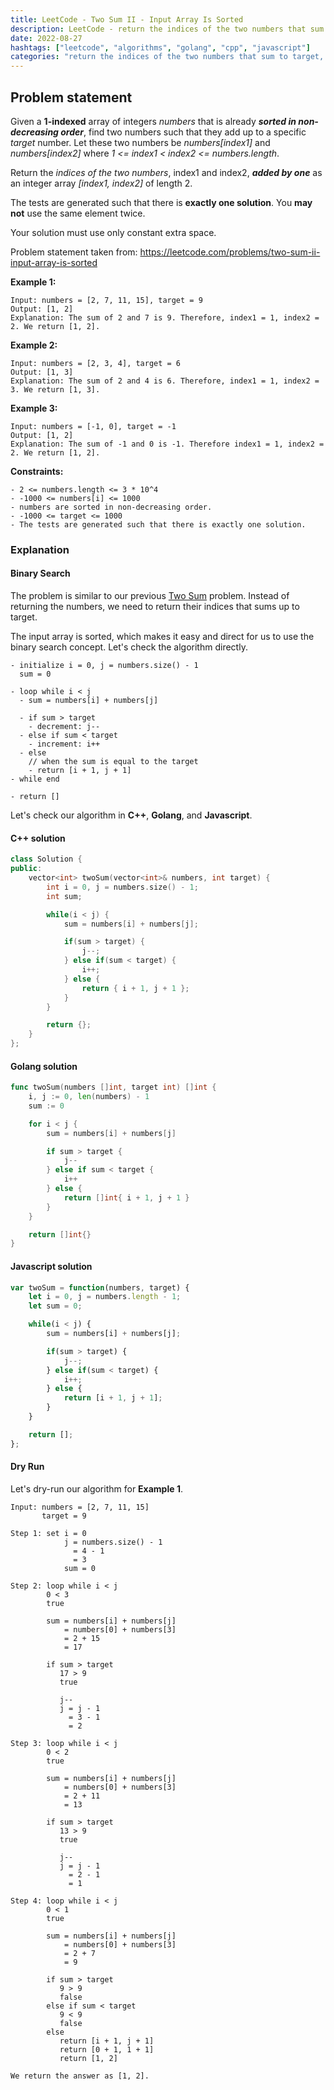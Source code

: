 ```yaml
---
title: LeetCode - Two Sum II - Input Array Is Sorted
description: LeetCode - return the indices of the two numbers that sum to the target using C++, Golang, and Javascript.
date: 2022-08-27
hashtags: ["leetcode", "algorithms", "golang", "cpp", "javascript"]
categories: "return the indices of the two numbers that sum to target, c++, golang, javascript."
---
```


## Problem statement

Given a **1-indexed** array of integers *numbers* that is already ***sorted in non-decreasing order***,
find two numbers such that they add up to a specific *target* number.
Let these two numbers be *numbers[index1]* and *numbers[index2]* where
*1 <= index1 < index2 <= numbers.length*.

Return the *indices of the two numbers*,
index1 and index2, ***added by one*** as an integer array *[index1, index2]* of length 2.

The tests are generated such that there is **exactly one solution**.
You **may not** use the same element twice.

Your solution must use only constant extra space.

Problem statement taken from: <a href='https://leetcode.com/problems/two-sum-ii-input-array-is-sorted' target='_blank'>https://leetcode.com/problems/two-sum-ii-input-array-is-sorted</a>

**Example 1:**

```
Input: numbers = [2, 7, 11, 15], target = 9
Output: [1, 2]
Explanation: The sum of 2 and 7 is 9. Therefore, index1 = 1, index2 = 2. We return [1, 2].
```

**Example 2:**

```
Input: numbers = [2, 3, 4], target = 6
Output: [1, 3]
Explanation: The sum of 2 and 4 is 6. Therefore, index1 = 1, index2 = 3. We return [1, 3].
```

**Example 3:**

```
Input: numbers = [-1, 0], target = -1
Output: [1, 2]
Explanation: The sum of -1 and 0 is -1. Therefore index1 = 1, index2 = 2. We return [1, 2].
```

**Constraints:**

```
- 2 <= numbers.length <= 3 * 10^4
- -1000 <= numbers[i] <= 1000
- numbers are sorted in non-decreasing order.
- -1000 <= target <= 1000
- The tests are generated such that there is exactly one solution.
```

### Explanation

#### Binary Search

The problem is similar to our previous
[Two Sum](https://alkeshghorpade.me/post/leetcode-two-sum)
problem.
Instead of returning the numbers, we need to return their indices that
sums up to target.

The input array is sorted, which makes it easy and direct for us to use
the binary search concept.
Let's check the algorithm directly.

```
- initialize i = 0, j = numbers.size() - 1
  sum = 0

- loop while i < j
  - sum = numbers[i] + numbers[j]

  - if sum > target
    - decrement: j--
  - else if sum < target
    - increment: i++
  - else
    // when the sum is equal to the target
    - return [i + 1, j + 1]
- while end

- return []
```

Let's check our algorithm in **C++**, **Golang**, and **Javascript**.

#### C++ solution

```cpp
class Solution {
public:
    vector<int> twoSum(vector<int>& numbers, int target) {
        int i = 0, j = numbers.size() - 1;
        int sum;

        while(i < j) {
            sum = numbers[i] + numbers[j];

            if(sum > target) {
                j--;
            } else if(sum < target) {
                i++;
            } else {
                return { i + 1, j + 1 };
            }
        }

        return {};
    }
};
```

#### Golang solution

```go
func twoSum(numbers []int, target int) []int {
    i, j := 0, len(numbers) - 1
    sum := 0

    for i < j {
        sum = numbers[i] + numbers[j]

        if sum > target {
            j--
        } else if sum < target {
            i++
        } else {
            return []int{ i + 1, j + 1 }
        }
    }

    return []int{}
}
```

#### Javascript solution

```javascript
var twoSum = function(numbers, target) {
    let i = 0, j = numbers.length - 1;
    let sum = 0;

    while(i < j) {
        sum = numbers[i] + numbers[j];

        if(sum > target) {
            j--;
        } else if(sum < target) {
            i++;
        } else {
            return [i + 1, j + 1];
        }
    }

    return [];
};
```

#### Dry Run

Let's dry-run our algorithm for **Example 1**.

```
Input: numbers = [2, 7, 11, 15]
       target = 9

Step 1: set i = 0
            j = numbers.size() - 1
              = 4 - 1
              = 3
            sum = 0

Step 2: loop while i < j
        0 < 3
        true

        sum = numbers[i] + numbers[j]
            = numbers[0] + numbers[3]
            = 2 + 15
            = 17

        if sum > target
           17 > 9
           true

           j--
           j = j - 1
             = 3 - 1
             = 2

Step 3: loop while i < j
        0 < 2
        true

        sum = numbers[i] + numbers[j]
            = numbers[0] + numbers[3]
            = 2 + 11
            = 13

        if sum > target
           13 > 9
           true

           j--
           j = j - 1
             = 2 - 1
             = 1

Step 4: loop while i < j
        0 < 1
        true

        sum = numbers[i] + numbers[j]
            = numbers[0] + numbers[3]
            = 2 + 7
            = 9

        if sum > target
           9 > 9
           false
        else if sum < target
           9 < 9
           false
        else
           return [i + 1, j + 1]
           return [0 + 1, 1 + 1]
           return [1, 2]

We return the answer as [1, 2].
```
